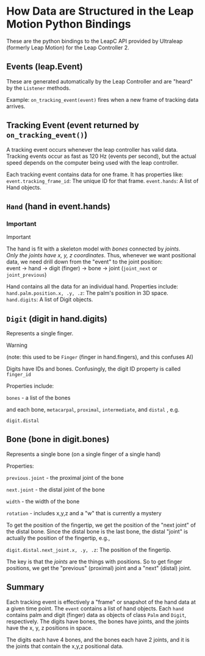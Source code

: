 # How Data are Structured in the Leap Motion Python Bindings
These are the python bindings to the LeapC API provided by
Ultraleap (formerly Leap Motion) for the Leap Controller 2.  

## Events (leap.Event)
These are generated automatically by the Leap Controller and are "heard"
by the `Listener` methods.

Example: `on_tracking_event(event)` fires when a new frame of tracking data arrives.

## Tracking Event (event returned by `on_tracking_event()`)

A tracking event occurs whenever the leap controller has valid data. Tracking
events occur as fast as 120 Hz (events per second), but the actual speed
depends on the computer being used with the leap controller.  

Each tracking event contains data for one frame.
It has properties like:
`event.tracking_frame_id`: The unique ID for that frame.
`event.hands`: A list of Hand objects.

## `Hand` (hand in event.hands)
### Important
> [!IMPORTANT]
>
> The hand is fit with a skeleton model with *bones* connected by *joints*.  
> *Only the joints have x, y, z coordinates*. Thus, whenever we want
> positional data, we need drill down from the "event" to the joint position:  
> event -> hand -> digit (finger) -> bone -> joint (`joint_next` or `joint_previous`)


Hand contains all the data for an individual hand.
Properties include:
`hand.palm.position.x, .y, .z`: The palm's position in 3D space.
`hand.digits`: A list of Digit objects.

## `Digit` (digit in hand.digits)

Represents a single finger.  

> [!WARNING]
>
> (note: this used to be `Finger` (finger in hand.fingers), and this confuses AI)

Digits have IDs and bones. Confusingly, the digit ID property is called `finger_id`

Properties include:

`bones` - a list of the bones

and each bone, `metacarpal`, `proximal`, `intermediate`, and `distal` , e.g. 

`digit.distal`

## Bone (bone in digit.bones)

Represents a single bone (on a single finger of a single hand)

Properties:

`previous.joint` - the proximal joint of the bone

`next.joint` - the distal joint of the bone

`width` - the width of the bone

`rotation` - includes x,y,z and a "w" that is currently a mystery

To get the position of the fingertip, we get the position of the "next joint" of the distal bone. Since the distal bone is the last bone, the distal "joint" is actually the position of the fingertip, e.g.,

`digit.distal.next_joint.x, .y, .z`: The position of the fingertip. 

The key is that the *joints* are the things with positions. So to get finger positions, we get the  "previous" (proximal) joint and a "next" (distal) joint.

## Summary
Each tracking event is effectively a "frame" or snapshot of the
hand data at a given time point.
The `event` contains a list of hand objects.
Each `hand` contains palm and digit (finger) data as
objects of class `Palm` and `Digit`, respectively. The digits have bones, the bones have joints, and the joints have the x, y, z positions in space.

The digits each have 4 bones, and the bones each have 2 joints, and it is the joints that contain the x,y,z positional data.